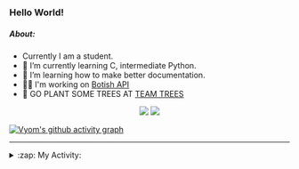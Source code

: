 ### Hello World!

##### About:
- Currently I am a student.
- 🌱 I’m currently learning C, intermediate Python.
- 🌱 I’m learning how to make better documentation.
- 👨‍💻 I'm working on [Botish API](https://github.com/Vyvy-vi/api)
- 🌱 GO PLANT SOME TREES AT [TEAM TREES](https://teamtrees.org/)

<p align="center">
  <a href="https://twitter.com/Vyvy_viM"><img target="_blank" src="https://img.shields.io/badge/twitter%20@Vyvy_viM-0D95E8?style=for-the-badge&logo=twitter&logoColor=white"/></a> 
  <a href="https://vyvy-vi.github.io/portfolio"><img target="_blank" src="https://img.shields.io/badge/-I_love_open_source-green?style=for-the-badge&logo=github&logoColor=black"/></a> 
</p>

[![Vyom's github activity graph](https://activity-graph.herokuapp.com/graph?username=Vyvy-vi)](https://github.com/ashutosh00710/github-readme-activity-graph)

---
<details>
  <summary>:zap: My Activity:</summary>
  
<!--START_SECTION:waka-->
![Code Time](http://img.shields.io/badge/Code%20Time-676%20hrs%2011%20mins-blue)

**I'm a Night 🦉** 

```text
🌞 Morning    49 commits     ██░░░░░░░░░░░░░░░░░░░░░░░   8.54% 
🌆 Daytime    138 commits    ██████░░░░░░░░░░░░░░░░░░░   24.04% 
🌃 Evening    180 commits    ███████░░░░░░░░░░░░░░░░░░   31.36% 
🌙 Night      207 commits    █████████░░░░░░░░░░░░░░░░   36.06%

```
📅 **I'm Most Productive on Sunday** 

```text
Monday       58 commits     ██░░░░░░░░░░░░░░░░░░░░░░░   10.1% 
Tuesday      97 commits     ████░░░░░░░░░░░░░░░░░░░░░   16.9% 
Wednesday    88 commits     ███░░░░░░░░░░░░░░░░░░░░░░   15.33% 
Thursday     71 commits     ███░░░░░░░░░░░░░░░░░░░░░░   12.37% 
Friday       58 commits     ██░░░░░░░░░░░░░░░░░░░░░░░   10.1% 
Saturday     68 commits     ███░░░░░░░░░░░░░░░░░░░░░░   11.85% 
Sunday       134 commits    █████░░░░░░░░░░░░░░░░░░░░   23.34%

```


📊 **This Week I Spent My Time On** 

```text
🔥 Editors: 
VS Code                  13 hrs 51 mins      ██████████████████░░░░░░░   72.92% 
Vim                      5 hrs 8 mins        ██████░░░░░░░░░░░░░░░░░░░   27.08%

🐱‍💻 Projects: 
file-utils               6 hrs 50 mins       █████████░░░░░░░░░░░░░░░░   35.99% 
praise_backend_js        6 hrs 2 mins        ████████░░░░░░░░░░░░░░░░░   31.82% 
Unknown Project          3 hrs 10 mins       ████░░░░░░░░░░░░░░░░░░░░░   16.74% 
faceapp-backend          2 hrs 1 min         ██░░░░░░░░░░░░░░░░░░░░░░░   10.7% 
discord-bot              28 mins             ░░░░░░░░░░░░░░░░░░░░░░░░░   2.54%

```


 Last Updated on 19/03/2022 22:05:11 UTC
<!--END_SECTION:waka-->
</details>
